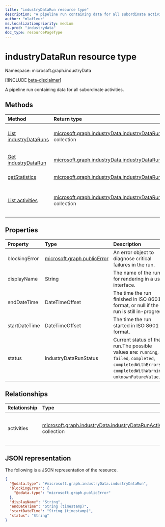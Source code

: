```yaml
---
title: "industryDataRun resource type"
description: "A pipeline run containing data for all subordinate activities."
author: "mlafleur"
ms.localizationpriority: medium
ms.prod: "industrydata"
doc_type: resourcePageType
---
```


# industryDataRun resource type

Namespace: microsoft.graph.industryData

[!INCLUDE [beta-disclaimer](../../includes/beta-disclaimer.md)]

A pipeline run containing data for all subordinate activities.

## Methods

| Method                                                                       | Return type                                                                                                             | Description                                                                                                         |
| :--------------------------------------------------------------------------- | :---------------------------------------------------------------------------------------------------------------------- | :------------------------------------------------------------------------------------------------------------------ |
| [List industryDataRuns](../api/industrydata-industrydatatenant-list-runs.md) | [microsoft.graph.industryData.industryDataRun](../resources/industrydata-industrydatarun.md) collection                 | Get a list of the [industryDataRun](../resources/industrydata-industrydatarun.md) objects and their properties.     |
| [Get industryDataRun](../api/industrydata-industrydatarun-get.md)            | [microsoft.graph.industryData.industryDataRun](../resources/industrydata-industrydatarun.md)                            | Read the properties and relationships of an [industryDataRun](../resources/industrydata-industrydatarun.md) object. |
| [getStatistics](../api/industrydata-industrydatarun-getstatistics.md)        | [microsoft.graph.industryData.industryDataRunStatistics](../resources/industrydata-industrydatarunstatistics.md)        | Calculate statistics for a run or runs.                                                                             |
| [List activities](../api/industrydata-industrydatarun-list-activities.md)    | [microsoft.graph.industryData.industryDataRunActivity](../resources/industrydata-industrydatarunactivity.md) collection | Get the industryDataRunActivity resources from the activities navigation property.                                  |

## Properties

| Property      | Type                                                       | Description                                                                                                                                                |
| :------------ | :--------------------------------------------------------- | :--------------------------------------------------------------------------------------------------------------------------------------------------------- |
| blockingError | [microsoft.graph.publicError](../resources/publicerror.md) | An error object to diagnose critical failures in the run.                                                                                                  |
| displayName   | String                                                     | The name of the run for rendering in a user interface.                                                                                                     |
| endDateTime   | DateTimeOffset                                             | The time the run finished in ISO 8601 format, or null if the run is still in-progress.                                                                     |
| startDateTime | DateTimeOffset                                             | The time the run started in ISO 8601 format.                                                                                                               |
| status        | industryDataRunStatus                                      | Current status of the run.The possible values are: `running`, `failed`, `completed`, `completedWithErrors`, `completedWithWarnings`, `unknownFutureValue`. |

## Relationships

| Relationship | Type                                                                                                                    | Description                                    |
| :----------- | :---------------------------------------------------------------------------------------------------------------------- | :--------------------------------------------- |
| activities   | [microsoft.graph.industryData.industryDataRunActivity](../resources/industrydata-industrydatarunactivity.md) collection | The set of activities executed during the run. |

## JSON representation

The following is a JSON representation of the resource.

<!-- {
  "blockType": "resource",
  "keyProperty": "id",
  "@odata.type": "microsoft.graph.industryData.industryDataRun",
  "openType": false
}
-->

```json
{
  "@odata.type": "#microsoft.graph.industryData.industryDataRun",
  "blockingError": {
    "@odata.type": "microsoft.graph.publicError"
  },
  "displayName": "String",
  "endDateTime": "String (timestamp)",
  "startDateTime": "String (timestamp)",
  "status": "String"
}
```
